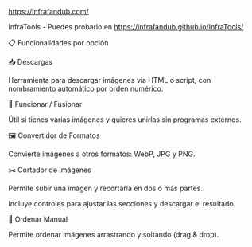https://infrafandub.com/

InfraTools - Puedes probarlo en https://infrafandub.github.io/InfraTools/

📋 Funcionalidades por opción

📥 Descargas

Herramienta para descargar imágenes vía HTML o script, con nombramiento automático por orden numérico.

🔄 Funcionar / Fusionar

Útil si tienes varias imágenes y quieres unirlas sin programas externos.

🖼️ Convertidor de Formatos

Convierte imágenes a otros formatos: WebP, JPG y PNG.

✂️ Cortador de Imágenes

Permite subir una imagen y recortarla en dos o más partes.

Incluye controles para ajustar las secciones y descargar el resultado.

📝 Ordenar Manual

Permite ordenar imágenes arrastrando y soltando (drag & drop).
